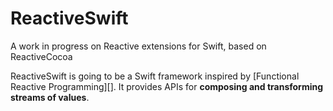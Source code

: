 ReactiveSwift
=============

A work in progress on Reactive extensions for Swift, based on ReactiveCocoa

ReactiveSwift is going to be a Swift framework inspired by [Functional Reactive
Programming][]. It provides APIs for **composing and transforming streams of
values**.
